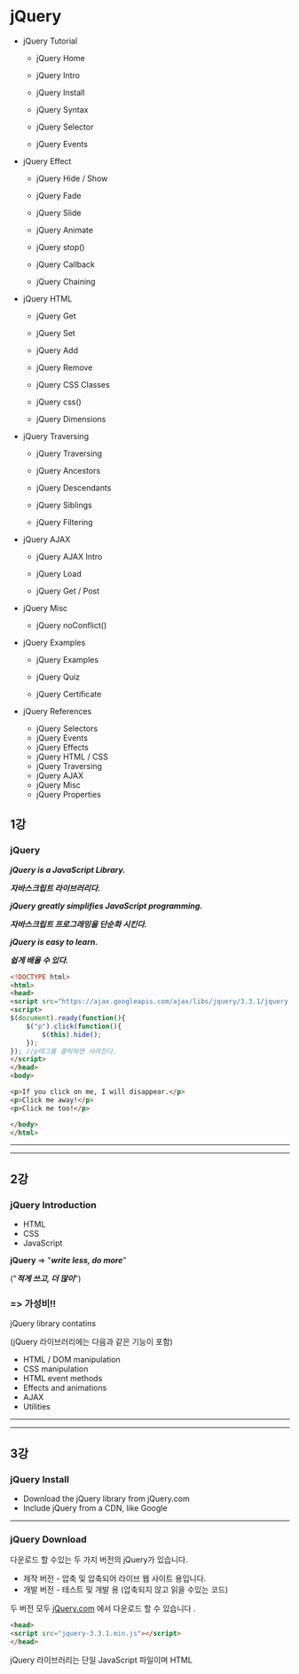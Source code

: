 

# jQuery



* jQuery Tutorial

  * jQuery Home

  * jQuery Intro

  * jQuery Install

  * jQuery Syntax

  * jQuery Selector

  * jQuery Events

    

* jQuery Effect

  * jQuery Hide / Show

  * jQuery Fade

  * jQuery Slide

  * jQuery Animate

  * jQuery stop()

  * jQuery Callback

  * jQuery Chaining

    

* jQuery HTML

  * jQuery Get

  * jQuery Set

  * jQuery Add

  * jQuery Remove

  * jQuery CSS Classes

  * jQuery css()

  * jQuery Dimensions

    

* jQuery Traversing

  * jQuery Traversing

  * jQuery Ancestors

  * jQuery Descendants

  * jQuery Siblings

  * jQuery Filtering

    

* jQuery AJAX

  * jQuery AJAX Intro

  * jQuery Load

  * jQuery Get / Post

    

* jQuery Misc

  * jQuery noConflict()

    

* jQuery Examples

  * jQuery Examples

  * jQuery Quiz

  * jQuery Certificate

    

* jQuery References

  * jQuery Selectors
  * jQuery Events
  * jQuery Effects
  * jQuery HTML / CSS
  * jQuery Traversing
  * jQuery AJAX
  * jQuery Misc
  * jQuery Properties





## 1강



### jQuery



***jQuery is a JavaScript Library.***

***자바스크립트 라이브러리다.***



***jQuery greatly simplifies JavaScript programming.***

***자바스크립트 프로그래밍을 단순화 시킨다.***



***jQuery is easy to learn.***

***쉽게 배울 수 있다.***



```html
<!DOCTYPE html>
<html>
<head>
<script src="https://ajax.googleapis.com/ajax/libs/jquery/3.3.1/jquery.min.js"></script>
<script>
$(document).ready(function(){
    $("p").click(function(){
        $(this).hide();
    });
}); //p태그를 클릭하면 사라진다.
</script>
</head>
<body>

<p>If you click on me, I will disappear.</p>
<p>Click me away!</p>
<p>Click me too!</p>

</body>
</html>

```





---

---



## 2강



### jQuery Introduction



* HTML
* CSS
* JavaScript



**jQuery** => "***write less, do more***"

("***적게 쓰고, 더 많이***")

### => 가성비!!



jQuery library contatins

(jQuery 라이브러리에는 다음과 같은 기능이 포함)

* HTML / DOM manipulation
* CSS manipulation
* HTML event methods
* Effects and animations
* AJAX
* Utilities





---

---



## 3강



### jQuery Install



* Download the jQuery library from jQuery.com
* Include jQuery from a CDN, like Google



---



### jQuery Download



다운로드 할 수있는 두 가지 버전의 jQuery가 있습니다.

- 제작 버전 - 압축 및 압축되어 라이브 웹 사이트 용입니다.
- 개발 버전 - 테스트 및 개발 용 (압축되지 않고 읽을 수있는 코드)

두 버전 모두 [jQuery.com](http://jquery.com/download/) 에서 다운로드 할 수 있습니다 .



```html
<head>
<script src="jquery-3.3.1.min.js"></script>
</head>
```



jQuery 라이브러리는 단일 JavaScript 파일이며 HTML <script> 태그로 참조합니다 (***<script> 태그는 <head> 섹션 안에 있어야 함***).





---

---



## 4강



### jQuery Syntax



**Basic syntax is:**

(**기본 문법**)

```javascript
$(selector).action()
```



Examples:

```javascript
$(this).hide() //hides the current element.*****
$("p").hide() //hides all <p> elements.
$(".test").hide() //hides all elements with class="test".
$("#test").hide() //hides the element with id="test".
```

***$(this).hide()***



---

#### **The Document Ready Event**

### ***기본***

```javascript
$(document).ready(function(){
    
    //jQuery methods go here...
    
})
```

jQuery는 *도큐멘트 레디 이벤트*

***먼저 jQuery 라이브러리가 로딩이 되어야 실행이 된다!!***

---

#### The element Selector



You can select all <p> elements on a page like this:

```javascript
$("p")
```



Examples:

```javascript
$(document).ready(function(){
    $("button").click(function(){
        $("p").hide();
    });
});
// 버튼을 클릭하면 p태그를 숨긴다.
```

---

#### The #id Selector



```javascript
$("#test")
```



Examples:

```javascript
$(document).ready(function(){
    $("button").click(function(){
        $("#test").hide();
    });
});
// 버튼을 클릭하면 test라는 id를 가진 elements를 숨긴다.
```

---

#### The .class Selector



```javascript
$(".test")
```



Examples:

```javascript
$(document).ready(function(){
    $("button").click(function(){
        $(".test").hide();
    });
});
// 버튼을 클릭하면 test라는 class에 속해 있는 elements를 숨긴다.
```

---

#### More Examples of jQuery Selectors



| Syntax                     | Description                                                  |
| -------------------------- | ------------------------------------------------------------ |
| $("*")                     | Selects ***all*** elements                                   |
| **$(this)**                | Selects the ***current*** HTML element                       |
| $("p.intro")               | Selects all <p> elements with class="intro" (***p태그와 class가 intro 모두에 속하는 element를***) |
| $("p:first")               | Selects the first <p> element (***첫 p태그의 element를***)   |
| $("ul li:first")           | Selects the first <li> element of the first <ul> (***ul의 첫 번째 li***) |
| $("ul li:first-child")     | Selects the first <li> element of every <ul> (***모든 ul의 첫 번째 li들***) |
| $("[href]")                | Selects all elements with an href attribute (***하이퍼 레퍼런스* 속성을 가진 것은 전부 선택**) |
| *$("a[target='_blank']")*  | Selects all <a> elements with a target attribute value equal to "_blank" (***타겟으로 언더바 블랭크가 있는 것을 전부 선택***) |
| *$("a[target!='_blank']")* | Selects all <a> elements with a target attribute value NOT equal to "_blank" (***타겟으로 언더바 블랭크가 아닌 것을 전부 선택***) |
| $(":button")               | Selects all <button> elements and <input> elements of type="button" (***모든 버튼을 선택***) |
| *$("tr:even")*             | Selects all even <tr> elements (***테이블의 짝수 번째들을 선택***) |
| *$( "tr:odd")*             | Selects all odd <tr> elements (***테이블의 홀수 번째들을 선택***) |

---

---



## 5강



### jQuery Event Method



***Event***

visitor's actions



Examples:

* moving a mouse over an element
* selecting a radio button
* clicking on an element



---

#### ***DOM events:***

| Mouse Events | Keyboard Events | Form Events | Document/Window Events |
| ------------ | --------------- | ----------- | ---------------------- |
| click        | keypress        | submit      | load                   |
| dblclick     | keydown         | change      | resize                 |
| mouseenter   | keyup           | focus       | scroll                 |
| mouseleave   |                 | blur        | unload                 |

___

#### jQuery Syntax for Event Methods



To assign a click event to all paragraphs on an page, you can do this:

(클릭 이벤트 할당)

```javascript
$("p").click();
```



The next step is to define what should happen when the event fires. You must pass a function to the event:

```javascript
$("p").click(function(){
    // action goes here!!
    // ex) 사라지거나 경고창을 띄우는
});
```

---

#### Commonly Used jQuery Event Methods



### ***$ (document) .ready ()***





* ***click()***

Examples:

```javascript
$("p").click(function(){
    $(this).hide();
});
```



* ***dblclick()***

Examples:

```javascript
$("p").dblclick(function(){
    $(this).hide();
});
```



* ***mouseenter()***

(*마우스를 가져다 대는 것*)

Examples:

```javascript
$("#p1").mouseenter(function(){
    alert("You entered p1!");
});
```



* ***mouseleave()***

(마우스를 떼는 것)

Examples:

```javascript
$("#p1").mouseleave(function(){
    alert("Bye! You now leave p1!");
});
```



* *mousedown()*

(마우스 왼쪽 버튼을 누를 때(누르는 순간))

Examples:

```javascript
$("#p1").mousedown(function(){
    alert("Mouse down over p1!");
});
```



* *mouseup()*

(마우스 왼쪽 버튼을 누를 때(떼는 순간))

Examples:

```javascript
$("#p1").mousedown(function(){
    alert("Mouse up over p1!");
});
```



* *hover()*

Examples:

```javascript
$("#p1").hover(function(){
    alert("You entered p1!");
},
function(){
    alert("Bye! You now leave p1!");
});
```



* ***focus()***

(마우스를 클릭 해놓으면 색이 변한다.)

Examples:

```javascript
$("input").focus(function(){
    $(this).css("background-color", "#cccccc");
});
```



* ***blur()***

(마우스가 클릭 된 곳에서 다른 곳을 클릭하면 변했던 색이 다시 원래로 돌아온다.)

Examples:

```javascript
$("input").blur(function(){
    $(this).css("background-color", "#ffffff");
});
```





=> 외울 필요는 전혀 없다.

필요할 때 마다 찾아서 쓰자



---

---



## 6강



### jQuery Effects

##### (Hide and Show)



---

#### jQuery hide() and show()



**syntax**

```javascript
$(selector).hide(speed,callback);

$(selector).show(speed,callback);
```

tip.

***speed***

ex) "fast" / "slow" / "1초 = 1000"

***callback***

다음 챕터에서...



Examples:

```javascript
$("#hide").click(function(){
    $("p").hide();
});

$("#show").click(function(){
    $("p").show();
});
```



```javascript
$("button").click(function(){
    $("p").hide(1000);
});
```

---

#### jQuery toggle()

(*스위치로 껐다 켰다 하는 것* )



### 스위치!!



**syntax**

```javascript
$(selector).toggle(speed,callback);
```



Examples:

```javascript
$("button").click(function(){
    $("p").toggle();
});
```

---

#### jQuery Effect Methods

| Method        | Description                                                  |
| ------------- | ------------------------------------------------------------ |
| animate()     | Runs a custom animation on the selected elements             |
| clearQueue()  | Removes all remaining queued functions from the selected elements |
| delay()       | Sets a delay for all queued functions on the selected elements |
| dequeue()     | Removes the next function from the queue, and then executes the function |
| fadeIn()      | Fades in the selected elements                               |
| fadeOut()     | Fades out the selected elements                              |
| fadeTo()      | Fades in/out the selected elements to a given opacity        |
| fadeToggle()  | Toggles between the fadeIn() and fadeOut() methods           |
| finish()      | Stops, removes and completes all queued animations for the selected elements |
| hide()        | Hides the selected elements                                  |
| queue()       | Shows the queued functions on the selected elements          |
| show()        | Shows the selected elements                                  |
| slideDown()   | Slides-down (shows) the selected elements                    |
| slideToggle() | Toggles between the slideUp() and slideDown() methods        |
| slideUp()     | Slides-up (hides) the selected elements                      |
| stop()        | Stops the currently running animation for the selected elements |
| toggle()      | Toggles between the hide() and show() methods                |









